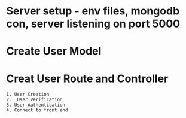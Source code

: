 <!-- Todos -->

# Server setup - env files, mongodb con, server listening on port 5000

# Create User Model

# Creat User Route and Controller

    1. User Creation
    2.  User Verification
    3. User Authentication
    4. Connect to front end
